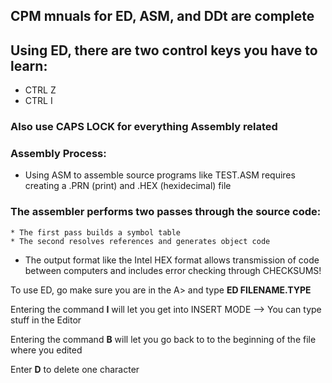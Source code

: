 ## CPM mnuals for ED, ASM, and DDt are complete 

## Using ED, there are two control keys you have to learn:
* CTRL Z
* CTRL I

### Also use CAPS LOCK for everything Assembly related


### Assembly Process:
* Using ASM to assemble source programs like TEST.ASM requires creating a .PRN (print) and .HEX (hexidecimal) file

### The assembler performs two passes through the source code:
    * The first pass builds a symbol table
    * The second resolves references and generates object code

* The output format like the Intel HEX format allows transmission of code between computers and includes error checking through CHECKSUMS!


To use ED, go make sure you are in the A> and type **ED FILENAME.TYPE**

Entering the command **I** will let you get into INSERT MODE --> You can type stuff in the Editor

Entering the command **B** will let you go back to to the beginning of the file where you edited

Enter **D** to delete one character
